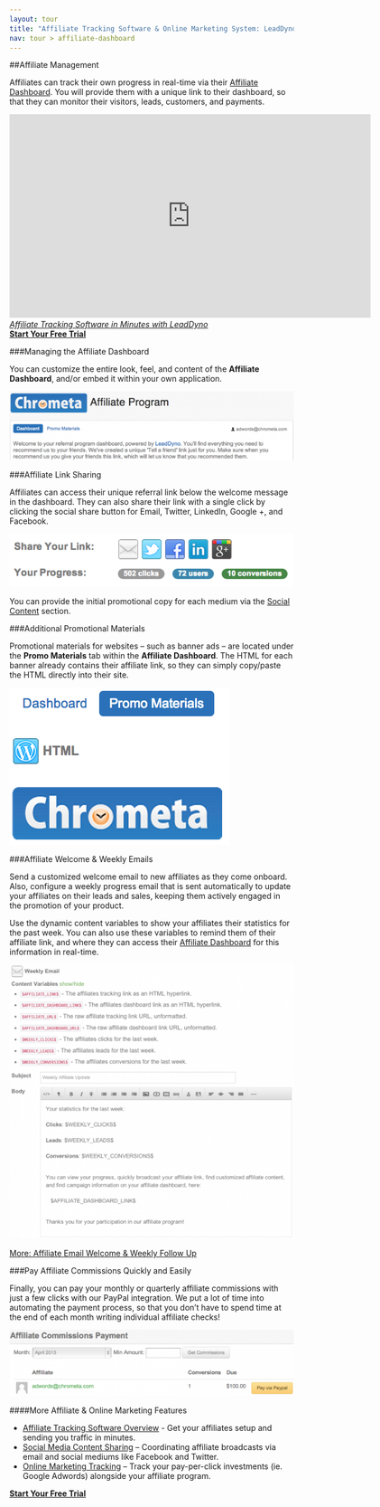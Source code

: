 ```yaml
---
layout: tour
title: "Affiliate Tracking Software & Online Marketing System: LeadDyno"
nav: tour > affiliate-dashboard
---
```


##Affiliate Management

Affiliates can track their own progress in real-time via their [Affiliate Dashboard](/guide/affiliate-dashboard.html).  You will provide them with a unique link to their dashboard, so that they can monitor their visitors, leads, customers, and payments.

<div>
	<iframe width="640" height="360" src="http://www.youtube.com/embed/kfSOxmiT2XM?feature=player_embedded" frameborder="0">
	</iframe>
</div>

<div class="tour-video-caption">
 <em><a href="http://youtu.be/SJkMagcwHBE">Affiliate Tracking Software in Minutes with LeadDyno</a></em>
</div>

<div class="pagination-centered">
  <a class="btn btn-primary btn-large" href="https://app.leaddyno.com/signup">
    <strong>Start Your Free Trial</strong>
  </a>
</div>

###Managing the Affiliate Dashboard

You can customize the entire look, feel, and content of the **Affiliate Dashboard**, and/or embed it within your own application.

![affiliate_dashboard_welcome](/img/affiliate_dashboard_welcome1_pt2.png)

###Affiliate Link Sharing

Affiliates can access their unique referral link below the welcome message in the dashboard. They can also share their link with a single click by clicking the social share button for Email, Twitter, LinkedIn, Google +, and Facebook.

![affiliate_dashboard_social_content_links](/img/affiliate_dashboard_social_content_links_pt2.png)

You can provide the initial promotional copy for each medium via the [Social Content](/guide/affiliate-social-media-marketing.html) section.

###Additional Promotional Materials

Promotional materials for websites – such as banner ads – are located under the **Promo Materials** tab within the **Affiliate Dashboard**. The HTML for each banner already contains their affiliate link, so they can simply copy/paste the HTML directly into their site.

![affiliate_dashboard_promo_materials](/img/affiliate_dashboard_promo_materials_pt1.png)

###Affiliate Welcome & Weekly Emails

Send a customized welcome email to new affiliates as they come onboard. Also, configure a weekly progress email that is sent automatically to update your affiliates on their leads and sales, keeping them actively engaged in the promotion of your product.

Use the dynamic content variables to show your affiliates their statistics for the past week. You can also use these variables to remind them of their affiliate link, and where they can access their [Affiliate Dashboard](/guide/affiliate-dashboard.html) for this information in real-time.

![affiliate_marketing_weekly_email](/img/affiliate_marketing_weekly_email_pt2.png)

[More: Affiliate Email Welcome & Weekly Follow Up](/guide/affiliate-marketing-email-follow-up.html)

###Pay Affiliate Commissions Quickly and Easily

Finally, you can pay your monthly or quarterly affiliate commissions with just a few clicks with our PayPal integration. We put a lot of time into automating the payment process, so that you don’t have to spend time at the end of each month writing individual affiliate checks!

![affiliate_commissions_payment_report](/img/affiliate_commissions_payment_report_pt2.png)

####More Affiliate & Online Marketing Features
* [Affiliate Tracking Software Overview](/tour/affiliate-tracking-software.html)  - Get your affiliates setup and sending you traffic in minutes.
* [Social Media Content Sharing](/tour/social-media-content-sharing.html) – Coordinating affiliate broadcasts via email and social mediums like Facebook and Twitter.
* [Online Marketing Tracking](/tour/pay-per-click-conversion-tracking.html) – Track your pay-per-click investments (ie. Google Adwords) alongside your affiliate program.

<div class="pagination-centered">
  <a class="btn btn-primary btn-large" href="https://app.leaddyno.com/signup">
    <strong>Start Your Free Trial</strong>
  </a>
</div>

